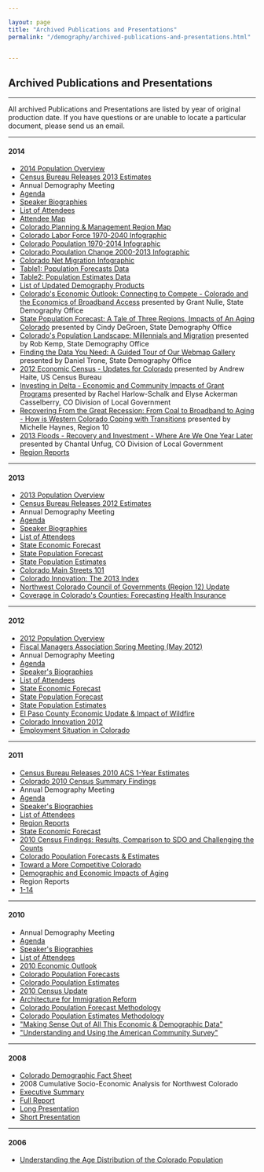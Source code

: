 ```yaml
---

layout: page
title: "Archived Publications and Presentations"
permalink: "/demography/archived-publications-and-presentations.html"

    
---
```


## Archived Publications and Presentations

- - -
All archived Publications and Presentations are listed by year of original production date. If you have questions or are unable to locate a particular document, please send us an email.
- - -

#### 2014

 - [2014 Population Overview](https://drive.google.com/open?id=0B2oqdPZKJqK7TkpLeWVLLVdyWTg)
 - [Census Bureau Releases 2013 Estimates](https://drive.google.com/open?id=0B-vz6H4k4SESWlBnVXYwaVJObUk&authuser=0)
 - Annual Demography Meeting
 - [Agenda](https://drive.google.com/open?id=0B2oqdPZKJqK7Q1BmQnNma0I1aFk)
 - [Speaker Biographies](https://drive.google.com/open?id=0B0cPI4JYHGaTVl9LZTJ5MWE4aWs)
 - [List of Attendees](https://drive.google.com/open?id=0B2oqdPZKJqK7S05KQWFPQU5ZX2s)
 - [Attendee Map](https://drive.google.com/open?id=0B2oqdPZKJqK7eDlzNlBIMEU2NDg)
 - [Colorado Planning & Management Region Map](https://storage.googleapis.com/maps-static/PlanningManagement8x11.pdf)
 - [Colorado Labor Force 1970-2040 Infographic](https://drive.google.com/open?id=0B2oqdPZKJqK7WXFSSjViVXdsbkk)
 - [Colorado Population 1970-2014 Infographic](https://drive.google.com/open?id=0B2oqdPZKJqK7eFVnQmJmTUc4czA)
 - [Colorado Population Change 2000-2013 Infographic](https://drive.google.com/open?id=0B2oqdPZKJqK7T0MzaHgyNG1oYUk)
 - [Colorado Net Migration Infographic](https://drive.google.com/open?id=0B2oqdPZKJqK7a0cyXy04eHNPT1k)
 - [Table1: Population Forecasts Data](https://drive.google.com/open?id=0B2oqdPZKJqK7RHdxYkNXYUZWdkk)
 - [Table2: Population Estimates Data](https://drive.google.com/open?id=0B2oqdPZKJqK7TU1PUlV0dEpPM0U)
 - [List of Updated Demography Products](https://drive.google.com/open?id=0B2oqdPZKJqK7dDFDUUxpN2U3ZDg)
 - [Colorado\'s Economic Outlook: Connecting to Compete - Colorado and the Economics of Broadband Access](https://drive.google.com/open?id=0B2oqdPZKJqK7TmtQUnZ6WVRTRmM) presented by Grant Nulle, State Demography Office
 - [State Population Forecast: A Tale of Three Regions, Impacts of An Aging Colorado](https://drive.google.com/open?id=0B2oqdPZKJqK7cHJnU0VBb2tJVEU) presented by Cindy DeGroen, State Demography Office
 - [Colorado\'s Population Landscape: Millennials and Migration](https://drive.google.com/open?id=0B2oqdPZKJqK7UzVzUkwyQURnQ3M) presented by Rob Kemp, State Demography Office
 - [Finding the Data You Need: A Guided Tour of Our Webmap Gallery](https://drive.google.com/open?id=0B0cPI4JYHGaTdmJfTXlObWpoQ2M) presented by Daniel Trone, State Demography Office
 - [2012 Economic Census - Updates for Colorado](https://drive.google.com/open?id=0B2oqdPZKJqK7UHl4eUpjdTU3NEk) presented by Andrew Haite, US Census Bureau
 - [Investing in Delta - Economic and Community Impacts of Grant Programs](https://drive.google.com/open?id=0B2oqdPZKJqK7QjdqWDhQXzZwWU0) presented by Rachel Harlow-Schalk and Elyse Ackerman Casselberry, CO Division of Local Government
 - [Recovering From the Great Recession: From Coal to Broadband to Aging - How is Western Colorado Coping with Transitions](https://drive.google.com/open?id=0B2oqdPZKJqK7ZTFpU3JHdHlxTlk) presented by Michelle Haynes, Region 10
 - [2013 Floods - Recovery and Investment - Where Are We One Year Later](https://drive.google.com/open?id=0B2oqdPZKJqK7ZFVwejNBbUxUajA) presented by Chantal Unfug, CO Division of Local Government
- [Region Reports](https://drive.google.com/open?id=0B2oqdPZKJqK7Y0JsSE95NTRYNTQ)

- - -

#### 2013

- [2013 Population Overview](https://drive.google.com/open?id=0B2oqdPZKJqK7N0IxNTNxMWNQUHc&authuser=0)
- [Census Bureau Releases 2012 Estimates](https://drive.google.com/open?id=0B2oqdPZKJqK7bE00NFJ6ZDZ1TUE&authuser=0)
- Annual Demography Meeting
 - [Agenda](https://drive.google.com/open?id=0B4-eaNwOwFmYb09xWWx3YzVEOFE&authuser=0)
 - [Speaker Biographies](https://drive.google.com/open?id=0B2oqdPZKJqK7M29ieE44QmdJRHc&authuser=0)
 - [List of Attendees](https://drive.google.com/open?id=0B2oqdPZKJqK7Wkd1ZG9mVW1CS2c&authuser=0)
 - [State Economic Forecast](https://drive.google.com/open?id=0B2oqdPZKJqK7SFFKbjVkYl82MjQ&authuser=0)
 - [State Population Forecast](https://drive.google.com/open?id=0B4-eaNwOwFmYeWd3MmlrWGlTaWc&authuser=0)
 - [State Population Estimates](https://drive.google.com/open?id=0B2oqdPZKJqK7dmVaNEw4RnNDeEE&authuser=0)
 - [Colorado Main Streets 101](https://drive.google.com/open?id=0B2oqdPZKJqK7VG1HU3ZacnNWX3c&authuser=0)
 - [Colorado Innovation: The 2013 Index](https://drive.google.com/open?id=0B2oqdPZKJqK7UUJITWtiVm5vRUk&authuser=0)
 - [Northwest Colorado Council of Governments (Region 12) Update](https://drive.google.com/open?id=0B2oqdPZKJqK7UnhrcEJYS0hIbG8&authuser=0)
 - [Coverage in Colorado\'s Counties: Forecasting Health Insurance](https://drive.google.com/open?id=0B2oqdPZKJqK7TTRxcG1MLXdoYU0&authuser=0)
 
- - -

#### 2012

- [2012 Population Overview](https://drive.google.com/open?id=0B2oqdPZKJqK7cFAzbVFmYkNRWmc&authuser=0)
- [Fiscal Managers Association Spring Meeting (May 2012)](https://drive.google.com/open?id=0B2oqdPZKJqK7V2VGSUt3cFVFQ2M&authuser=0)
- Annual Demography Meeting
 - [Agenda](https://drive.google.com/open?id=0B4-eaNwOwFmYR3hVcEd0M253Yms&authuser=0)
 - [Speaker\'s Biographies](https://drive.google.com/open?id=0B4-eaNwOwFmYWWthZGIybWVPcFk&authuser=0)
 - [List of Attendees](https://drive.google.com/open?id=0B4-eaNwOwFmYbmg3OENxbjlLVWM&authuser=0)
 - [State Economic Forecast](https://drive.google.com/open?id=0B4-eaNwOwFmYelhWRkZ3YkZzbms&authuser=0)
 - [State Population Forecast](https://drive.google.com/open?id=0B4-eaNwOwFmYTUpZdG0wcG1hbUU&authuser=0)
 - [State Population Estimates](https://drive.google.com/open?id=0B4-eaNwOwFmYMVpIZF9hYVpXRk0&authuser=0)
 - [El Paso County Economic Update & Impact of Wildfire](https://drive.google.com/open?id=0B2oqdPZKJqK7dTJXeU5naU5FcGs&authuser=0)
 - [Colorado Innovation 2012](https://drive.google.com/open?id=0B2oqdPZKJqK7d3hFejVINVQyOHc&authuser=0)
 - [Employment Situation in Colorado](https://drive.google.com/open?id=0B2oqdPZKJqK7bmp1RUQyVTdSbDg&authuser=0)
 
- - -

#### 2011

- [Census Bureau Releases 2010 ACS 1-Year Estimates](https://drive.google.com/open?id=0B2oqdPZKJqK7cC1XY0RoX0dFM3c&authuser=0)
- [Colorado 2010 Census Summary Findings](https://drive.google.com/open?id=0B2oqdPZKJqK7aDVNMmNmWDE4dVE&authuser=0)
- Annual Demography Meeting
 - [Agenda](https://drive.google.com/open?id=0B4-eaNwOwFmYWU9PLTFNLUlsaFE&authuser=0)
 - [Speaker\'s Biographies](https://drive.google.com/open?id=0B4-eaNwOwFmYX09pUkZnSlN2SGc&authuser=0)
 - [List of Attendees](https://drive.google.com/open?id=0B4-eaNwOwFmYbjhvMzZjUGRYWGs&authuser=0)
 - [Region Reports](http://dola.colorado.gov/demog-cms/content/region-profiles)
 - [State Economic Forecast](https://drive.google.com/open?id=0B4-eaNwOwFmYaVpzYkVmcHc1Ukk&authuser=0)
 - [2010 Census Findings: Results, Comparison to SDO and Challenging the Counts](https://drive.google.com/open?id=0B2oqdPZKJqK7emtHaWV4T3hpdW8&authuser=0)
 - [Colorado Population Forecasts & Estimates](https://drive.google.com/open?id=0B2oqdPZKJqK7czhBZE9fc3FSNzg&authuser=0)
 - [Toward a More Competitive Colorado](https://drive.google.com/open?id=0B2oqdPZKJqK7a0dRbHdlN1pVODQ&authuser=0)
 - [Demographic and Economic Impacts of Aging](https://drive.google.com/open?id=0B2oqdPZKJqK7M0JXbWhGY0thbmc&authuser=0)
- Region Reports
 - [1-14](https://drive.google.com/open?id=0B2oqdPZKJqK7NkJxWlJHZDZUeHc&authuser=0)
 
- - -

#### 2010

- Annual Demography Meeting
 - [Agenda](https://drive.google.com/open?id=0B4-eaNwOwFmYa3lBQkNDN1dqT2c&authuser=0)
 - [Speaker\'s Biographies](https://drive.google.com/open?id=0B4-eaNwOwFmYVWhqOWprSGU0U2M&authuser=0)
 - [List of Attendees](https://drive.google.com/open?id=0B4-eaNwOwFmYWDVIakw0UGhCbDg&authuser=0)
 - [2010 Economic Outlook](https://drive.google.com/open?id=0B2oqdPZKJqK7aXUzeDZVRVlidnc&authuser=0)
 - [Colorado Population Forecasts](https://drive.google.com/open?id=0B2oqdPZKJqK7RndiejRXZHF4ZDA&authuser=0)
 - [Colorado Population Estimates](https://drive.google.com/open?id=0B2oqdPZKJqK7b3ZxS09DY2s4WHM&authuser=0)
 - [2010 Census Update](https://drive.google.com/open?id=0B2oqdPZKJqK7UlZfV3NDU0I3NHc&authuser=0)
 - [Architecture for Immigration Reform](https://drive.google.com/open?id=0B2oqdPZKJqK7ME91RnBacFN6eVU&authuser=0)
 - [Colorado Population Forecast Methodology](https://drive.google.com/open?id=0B2oqdPZKJqK7RU92Z1RSVnJERXc&authuser=0)
 - [Colorado Population Estimates Methodology](https://drive.google.com/open?id=0B2oqdPZKJqK7cW5HQzBZcUVwTzQ&authuser=0)
 - ["Making Sense Out of All This Economic & Demographic Data"](https://drive.google.com/open?id=0B2oqdPZKJqK7TndqYjFzaUZqcDA&authuser=0)
 - ["Understanding and Using the American Community Survey"](https://drive.google.com/open?id=0B4-eaNwOwFmYUEsta3pCUTRpNEk&authuser=0)
 
- - -

#### 2008

- [Colorado Demographic Fact Sheet](https://drive.google.com/open?id=0B2oqdPZKJqK7eDFoTDFLbnMtTzg&authuser=0)
- 2008 Cumulative Socio-Economic Analysis for Northwest Colorado
 - [Executive Summary](https://drive.google.com/open?id=0B2oqdPZKJqK7bjJwcFVhMldJMXc&authuser=0)
 - [Full Report](https://drive.google.com/open?id=0B2oqdPZKJqK7YVJ4cldIMENkcWc&authuser=0)
 - [Long Presentation](https://drive.google.com/open?id=0B2oqdPZKJqK7X3otYlNxOU5ubXM&authuser=0)
 - [Short Presentation](https://drive.google.com/open?id=0B2oqdPZKJqK7b1FwbGtLdGNoZlU&authuser=0)
 
- - -

#### 2006

- [Understanding the Age Distribution of the Colorado Population](https://drive.google.com/open?id=0B2oqdPZKJqK7REVkdlp3LTZvSkk&authuser=0)